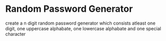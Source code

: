 # Random Password Generator
create a n digit random password generator which consists atleast one digit, one uppercase alphabate, one lowercase alphabate and one special character
